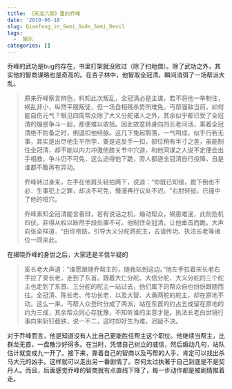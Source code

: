 ```yaml
---
title: 《天龙八部》里的乔峰
date: '2019-06-18'
slug: Qiaofeng_in_Semi_Gods_Semi_Devil
tags:
  -  娱乐
categories: []
---
```


乔峰的武功是bug的存在，书里打架就没败过（除了扫地僧）。除了武功之外，其实他的智商谋略也是奇高的。在杏子林中，他智取全冠清，瞬间消弭了一场帮派大乱。

>原来乔峰察言辨色，料知此次叛乱，全冠清必是主谋，若不将他一举制住，祸乱非小，纵然平服叛徒，但一场自相残杀势所难免。丐帮强敌当前，如何能自伤元气？眼见四周帮众除了大义分舵诸人之外，其余似乎都已受了全冠清的煽惑争斗一起，那便难以收拾。因此故意转身向四长老问话，乘着全冠清绝不防备之时，倒退扣他经脉。这几下兔起鹘落，一气呵成，似乎行若无事，其实是出尽他生平所学．要是这反手一扣，部位稍有半寸之差，虽能制住全冠清，却不能以内力冲激他膝关节中穴道，和他同谋之人说不定便会出手相救，争斗仍不可免．这么迫得他下跪，旁人都道全冠清自行投降，自是谁都不敢再有异动。
>
>乔峰转过身来，左手在他肩头轻拍两下，说道：“你既已知错，跪下倒也不必．生事犯上之罪，却决不可免，慢漫再行议处不迟。"右肘轻挺，已撞中了他的哑穴。
>
>乔峰素知全冠清能言善辩，若有说话之机，煽动帮众，祸患难泯，此刻危机四伏，非得从权以断然手段处置不可。他制住全冠清，让他垂首而跪，大声向张全祥道．“由你带路，引导大义分舵蒋舵主，去请传功、执法长老等诸位一同来此。

在揭晓乔峰的身世之后，大家还是半信半疑的

>奚长老大声道：“谁愿跟随乔帮主的，随我站到这边。”他左手拉着宋长老右手拉了吴长老，走到了东首。跟着大仁分舵、大信分舵、大义分舵的三个舵主也走到了东首。三分舵的舵主一站过去，他们属下的帮众自也纷纷跟随而往。全冠清、陈长老、传功长老，以及大智、大勇两舵的舵主，却在原地不动。这么一来，丐帮人众登时分成了两派，站在东首的约占五成留在原地的约为三成，其余帮众则心存犹豫，不知听谁的主意才是。执法长老白世镜行事向来斩钉截铁，说一不二，这时却好生为难，迟疑不决。

对于乔峰而言，他是知道没有人比自己更能胜任帮主这个职位。他继续当帮主，比群龙无首，一盘散沙好得多。在当时，凭借自己树立的威信，然后煽动几句，站队估计就变成九一开了。接下来，靠着自己的智商以及丐帮的人手，肯定可以找出杀马大元的凶手。这样就可以走出另一番剧情了。奈何太过执著于自己到底是不是契丹人。而且，后面感觉乔峰的智商就有点直线下降了，每一步动作都是被剧情推着走。
